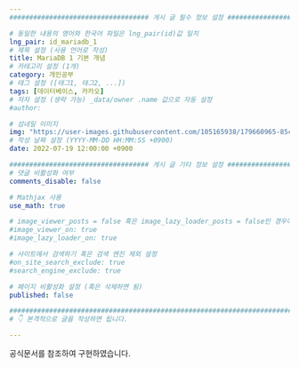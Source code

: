 ```yaml
---
################################### 게시 글 필수 정보 설정 ###################################

# 동일한 내용의 영어와 한국어 파일은 lng_pair(id)값 일치
lng_pair: id_mariadb_1
# 제목 설정 (사용 언어로 작성)
title: MariaDB 1 기본 개념
# 카테고리 설정 (1개)
category: 개인공부
# 태그 설정 ([태그1, 태그2, ...])
tags: [데이터베이스, 카카오] 
# 저자 설정 (생략 가능) _data/owner .name 값으로 자동 설정
#author: 

# 섬네일 이미지
img: "https://user-images.githubusercontent.com/105165938/179660965-85cb974b-092c-4dff-8fc7-031c25360244.png" 
# 작성 날짜 설정 (YYYY-MM-DD HH:MM:SS +0900)
date: 2022-07-19 12:00:00 +0900

################################### 게시 글 기타 정보 설정 ###################################
# 댓글 비활성화 여부
comments_disable: false

# Mathjax 사용
use_math: true

# image_viewer_posts = false 혹은 image_lazy_loader_posts = false인 경우에만 사용
#image_viewer_on: true
#image_lazy_loader_on: true

# 사이트에서 검색하기 혹은 검색 엔진 제외 설정 
#on_site_search_exclude: true
#search_engine_exclude: true

# 페이지 비활성화 설정 (혹은 삭제하면 됨)
published: false

##########################################################################################
# 👇 본격적으로 글을 작성하면 됩니다. 

---
```

<!-- outline-start -->


<!-- outline-end -->
공식문서를 참조하여 구현하였습니다.

## 
